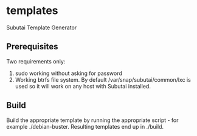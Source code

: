# templates 

Subutai Template Generator

## Prerequisites

Two requirements only:

1. sudo working without asking for password
2. Working btrfs file system.  By default /var/snap/subutai/common/lxc is used so it will work on any host with Subutai installed.

##  Build

Build the appropriate template by running the appropriate script - for example ./debian-buster.  Resulting templates end up in ./build.

